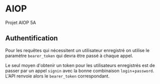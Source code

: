 AIOP
====

Projet AIOP 5A

## Authentification

Pour les requêtes qui nécessitent un utilisateur enregistré on utilise le paramètre `bearer_token` qui devra être passé à chaque appel.

Le seul moyen d'obtenir un token pour les utilisateurs enregistrés est de passer par un appel `signin` avec la bonne combinaison `login`+`password`.  
L'API renvoie alors le `bearer_token` correspondant.
